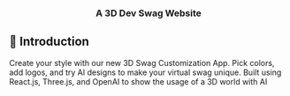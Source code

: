 <h3 align="center">A 3D Dev Swag Website</h3>

## <a name="introduction">🤖 Introduction</a>

Create your style with our new 3D Swag Customization App. Pick colors, add logos, and try AI designs to make your virtual swag unique. Built using React.js, Three.js, and OpenAI to show the usage of a 3D world with AI

 
 
